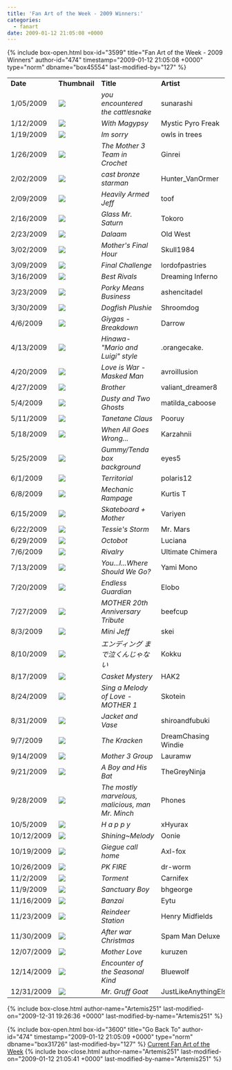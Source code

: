 ```yaml
---
title: 'Fan Art of the Week - 2009 Winners:'
categories:
  - fanart
date: 2009-01-12 21:05:08 +0000
---
```

{% include box-open.html box-id="3599" title="Fan Art of the Week - 2009 Winners" author-id="474" timestamp="2009-01-12 21:05:08 +0000" type="norm" dbname="box45554" last-modified-by="127" %}
<table border="0">

<tr>
<td width="80"><b>Date</b></td>
<td width="100"><b>Thumbnail</b></td>
<td width="200"><b>Title</b></td>
<td width="200"><b>Artist</b></td>
</tr>

<tr>
<td width="80">1/05/2009</td>
<td width="100"><a href="http://starmen.net/vote/vote.php?id=24641"><img src="http - //files.fobby.net/0000/6154/combination%20of%20cattle%20snake%20pics.png.thumb.gif" border="0" /></a></td>
<td width="200"><i>you encountered the cattlesnake</i></td>
<td width="200">sunarashi</td>
</tr>

<tr>
<td width="80">1/12/2009</td>
<td width="100"><a href="http://starmen.net/vote/vote.php?id=24931"><img src="http - //files.fobby.net/0000/6163/cmw-WithMagypsysmall.png.thumb.gif" border="0" /></a></td>
<td width="200"><i>With Magypsy</i></td>
<td width="200">Mystic Pyro Freak</td>
</tr>

<tr>
<td width="80">1/19/2009</td>
<td width="100"><a href="http://starmen.net/vote/vote.php?id=25120"><img src="http - //files.fobby.net/0000/6220/imsorry%20copy.png.thumb.gif" border="0" /></a></td>
<td width="200"><i>Im sorry</i></td>
<td width="200">owls in trees</td>
</tr>

<tr>
<td width="80">1/26/2009</td>
<td width="100"><a href="http://starmen.net/vote/vote.php?id=25267"><img src="http - //files.fobby.net/0000/62b3/Team.jpg.thumb.gif" border="0" /></a></td>
<td width="200"><i>The Mother 3 Team in Crochet</i></td>
<td width="200">Ginrei</td>
</tr>

<tr>
<td width="80">2/02/2009</td>
<td width="100"><a href="http://starmen.net/vote/vote.php?id=25382"><img src="http - //files.fobby.net/0000/6326/starman2.JPG.thumb.gif" border="0" /></a></td>
<td width="200"><i>cast bronze starman</i></td>
<td width="200">Hunter_VanOrmer</td>
</tr>

<tr>
<td width="80">2/09/2009</td>
<td width="100"><a href="http://starmen.net/vote/vote.php?id=25440"><img src="http - //files.fobby.net/0000/6360/Heavily-Armored-Jeff.jpg.thumb.gif" border="0" /></a></td>
<td width="200"><i>Heavily Armed Jeff</i></td>
<td width="200">toof</td>
</tr>

<tr>
<td width="80">2/16/2009</td>
<td width="100"><a href="http://starmen.net/vote/vote.php?id=25580"><img src="http - //files.fobby.net/0000/63ec/Saturn%20Submission.JPG.thumb.gif" border="0" /></a></td>
<td width="200"><i>Glass Mr. Saturn</i></td>
<td width="200">Tokoro</td>
</tr>

<tr>
<td width="80">2/23/2009</td>
<td width="100"><a href="http://starmen.net/vote/vote.php?id=25654"><img src="http - //files.fobby.net/0000/6436/mspaint_dalaam.PNG.thumb.gif" border="0" /></a></td>
<td width="200"><i>Dalaam</i></td>
<td width="200">Old West</td>
</tr>

<tr>
<td width="80">3/02/2009</td>
<td width="100"><a href="http://starmen.net/vote/vote.php?id=25721"><img src="http - //files.fobby.net/0000/6479/Mother_FnlBtl.jpg.thumb.gif" border="0" /></a></td>
<td width="200"><i>Mother's Final Hour</i></td>
<td width="200">Skull1984</td>
</tr>

<tr>
<td width="80">3/09/2009</td>
<td width="100"><a href="http://starmen.net/vote/vote.php?id=25910"><img src="http - //files.fobby.net/0000/6536/001.jpg.thumb.gif" border="0" /></a></td>
<td width="200"><i>Final Challenge</i></td>
<td width="200">lordofpastries</td>
</tr>

<tr>
<td width="80">3/16/2009</td>
<td width="100"><a href="http://starmen.net/vote/vote.php?id=26071"><img src="http - //files.fobby.net/0000/65d7/THEUNIVERSEWILLDIEWITHOUTYOU5.jpg.thumb.gif" border="0" /></a></td>
<td width="200"><i>Best Rivals</i></td>
<td width="200">Dreaming Inferno</td>
</tr>

<tr>
<td width="80">3/23/2009</td>
<td width="100"><a href="http://starmen.net/vote/vote.php?id=26194"><img src="http - //files.fobby.net/0000/6652/porkyresize.jpg.thumb.gif" border="0" /></a></td>
<td width="200"><i>Porky Means Business</i></td>
<td width="200">ashencitadel</td>
</tr>

<tr>
<td width="80">3/30/2009</td>
<td width="100"><a href="http://starmen.net/vote/vote.php?id=26210"><img src="http - //files.fobby.net/0000/6662/dogfishplushie.png.thumb.gif" border="0" /></a></td>
<td width="200"><i>Dogfish Plushie</i></td>
<td width="200">Shroomdog</td>
</tr>

<tr>
<td width="80">4/6/2009</td>
<td width="100"><a href="http://starmen.net/vote/vote.php?id=26436"><img src="http - //files.fobby.net/0000/6744/Giygas.jpg.thumb.gif" border="0" /></a></td>
<td width="200"><i>Giygas - Breakdown</i></td>
<td width="200">Darrow</td>
</tr>

<tr>
<td width="80">4/13/2009</td>
<td width="100"><a href="http://starmen.net/vote/vote.php?id=26447"><img src="http - //files.fobby.net/0000/674f/hinawa_m%26l.png.thumb.gif" border="0" /></a></td>
<td width="200"><i>Hinawa- "Mario and Luigi" style</i></td>
<td width="200">.orangecake.</td>
</tr>

<tr>
<td width="80">4/20/2009</td>
<td width="100"><a href="http://starmen.net/vote/vote.php?id=26625"><img src="http - //files.fobby.net/0000/6801/loveiswar.png.thumb.gif" border="0" /></a></td>
<td width="200"><i>Love is War - Masked Man</i></td>
<td width="200">avroillusion</td>
</tr>

<tr>
<td width="80">4/27/2009</td>
<td width="100"><a href="http://starmen.net/vote/vote.php?id=26754"><img src="http - //files.fobby.net/0000/6882/Lucas_Claus.jpg.thumb.gif" border="0" /></a></td>
<td width="200"><i>Brother</i></td>
<td width="200">valiant_dreamer8</td>
</tr>

<tr>
<td width="80">5/4/2009</td>
<td width="100"><a href="http://starmen.net/vote/vote.php?id=26784"><img src="http - //files.fobby.net/0000/68a0/M3___Dusty_and_Two_Ghosts_by_matilda_caboose.png.thumb.gif" border="0" /></a></td>
<td width="200"><i>Dusty and Two Ghosts</i></td>
<td width="200">matilda_caboose</td>
</tr>

<tr>
<td width="80">5/11/2009</td>
<td width="100"><a href="http://starmen.net/vote/vote.php?id=26962"><img src="http - //files.fobby.net/0000/6952/ckausd.png.thumb.gif" border="0" /></a></td>
<td width="200"><i>Tanetane Claus</i></td>
<td width="200">Pooruy</td>
</tr>

<tr>
<td width="80">5/18/2009</td>
<td width="100"><a href="http://starmen.net/vote/vote.php?id=27001"><img src="http - //files.fobby.net/0000/6979/End%20of%20the%20Century3.PNG.thumb.gif" border="0" /></a></td>
<td width="200"><i>When All Goes Wrong...</i></td>
<td width="200">Karzahnii</td>
</tr>

<tr>
<td width="80">5/25/2009</td>
<td width="100"><a href="http://starmen.net/vote/vote.php?id=27116"><img src="http - //files.fobby.net/0000/69ec/Tendakraut.jpg.thumb.gif" border="0" /></a></td>
<td width="200"><i>Gummy/Tenda box background</i></td>
<td width="200">eyes5</td>
</tr>

<tr>
<td width="80">6/1/2009</td>
<td width="100"><a href="http://starmen.net/vote/vote.php?id=27243"><img src="http - //files.fobby.net/0000/6a6b/territorial9.jpg.thumb.gif" border="0" /></a></td>
<td width="200"><i>Territorial</i></td>
<td width="200">polaris12</td>
</tr>

<tr>
<td width="80">6/8/2009</td>
<td width="100"><a href="http://starmen.net/vote/vote.php?id=27241"><img src="http - //files.fobby.net/0000/6a69/Mecha%20Drago.jpg.thumb.gif" border="0" /></a></td>
<td width="200"><i>Mechanic Rampage</i></td>
<td width="200">Kurtis T</td>
</tr>

<tr>
<td width="80">6/15/2009</td>
<td width="100"><a href="http://starmen.net/vote/vote.php?id=27336"><img src="http - //files.fobby.net/0000/6ac8/P2270079.JPG.thumb.gif" border="0" /></a></td>
<td width="200"><i>Skateboard + Mother</i></td>
<td width="200">Variyen</td>
</tr>

<tr>
<td width="80">6/22/2009</td>
<td width="100"><a href="http://starmen.net/vote/vote.php?id=27519"><img src="http - //files.fobby.net/0000/6b7f/tessie%27s%20storm%20%282%29.jpg.thumb.gif" border="0" /></a></td>
<td width="200"><i>Tessie's Storm</i></td>
<td width="200">Mr. Mars</td>
</tr>

<tr>
<td width="80">6/29/2009</td>
<td width="100"><a href="http://starmen.net/vote/vote.php?id=27573"><img src="http - //files.fobby.net/0000/6bb5/090625a.PNG.thumb.gif" border="0" /></a></td>
<td width="200"><i>Octobot</i></td>
<td width="200">Luciana</td>
</tr>

<tr>
<td width="80">7/6/2009</td>
<td width="100"><a href="http://starmen.net/vote/vote.php?id=27676"><img src="http - //files.fobby.net/0000/6c1c/earthbounddevart.png.thumb.gif" border="0" /></a></td>
<td width="200"><i>Rivalry</i></td>
<td width="200">Ultimate Chimera</td>
</tr>

<tr>
<td width="80">7/13/2009</td>
<td width="100"><a href="http://starmen.net/vote/vote.php?id=27788"><img src="http - //files.fobby.net/0000/6c8c/SOUNDSTONE%20MELODY%202.png.thumb.gif" border="0" /></a></td>
<td width="200"><i>You...I...Where Should We Go?</i></td>
<td width="200">Yami Mono</td>
</tr>

<tr>
<td width="80">7/20/2009</td>
<td width="100"><a href="http://starmen.net/vote/vote.php?id=27895"><img src="http - //files.fobby.net/0000/6cf7/GuardianGeneral.jpg.thumb.gif" border="0" /></a></td>
<td width="200"><i>Endless Guardian</i></td>
<td width="200">Elobo</td>
</tr>

<tr>
<td width="80">7/27/2009</td>
<td width="100"><a href="http://starmen.net/vote/vote.php?id=27920"><img src="http - //files.fobby.net/0000/6d10/mother20th.jpg.thumb.gif" border="0" /></a></td>
<td width="200"><i>MOTHER 20th Anniversary Tribute</i></td>
<td width="200">beefcup</td>
</tr>

<tr>
<td width="80">8/3/2009</td>
<td width="100"><a href="http://starmen.net/vote/vote.php?id=28114"><img src="http - //files.fobby.net/0000/6dd2/da_jeff.jpg.thumb.gif" border="0" /></a></td>
<td width="200"><i>Mini Jeff</i></td>
<td width="200">skei</td>
</tr>

<tr>
<td width="80">8/10/2009</td>
<td width="100"><a href="http://starmen.net/vote/vote.php?id=28157"><img src="http - //files.fobby.net/0000/6dfd/mother_final.jpg.thumb.gif" border="0" /></a></td>
<td width="200"><i>エンディング まで泣くんじゃない</i></td>
<td width="200">Kokku</td>
</tr>

<tr>
<td width="80">8/17/2009</td>
<td width="100"><a href="http://starmen.net/vote/vote.php?id=28315"><img src="http - //files.fobby.net/0000/6e9b/mockup4.png.thumb.gif" border="0" /></a></td>
<td width="200"><i>Casket Mystery</i></td>
<td width="200">HAK2</td>
</tr>

<tr>
<td width="80">8/24/2009</td>
<td width="100"><a href="http://starmen.net/vote/vote.php?id=28446"><img src="http - //files.fobby.net/0000/6f1e/final.png.thumb.gif" border="0" /></a></td>
<td width="200"><i>Sing a Melody of Love - MOTHER 1</i></td>
<td width="200">Skotein</td>
</tr>

<tr>
<td width="80">8/31/2009</td>
<td width="100"><a href="http://starmen.net/vote/vote.php?id=28519"><img src="http - //files.fobby.net/0000/6f67/kumatorachrysanthemums1.png.thumb.gif" border="0" /></a></td>
<td width="200"><i>Jacket and Vase</i></td>
<td width="200">shiroandfubuki</td>
</tr>

<tr>
<td width="80">9/7/2009</td>
<td width="100"><a href="http://starmen.net/vote/vote.php?id=28544"><img src="http - //files.fobby.net/0000/6f80/Kracken.png.thumb.gif" border="0" /></a></td>
<td width="200"><i>The Kracken</i></td>
<td width="200">DreamChasing Windie</td>
</tr>

<tr>
<td width="80">9/14/2009</td>
<td width="100"><a href="http://starmen.net/vote/vote.php?id=28653"><img src="http - //files.fobby.net/0000/6fed/mother3b.jpg.thumb.gif" border="0" /></a></td>
<td width="200"><i>Mother 3 Group</i></td>
<td width="200">Lauramw</td>
</tr>

<tr>
<td width="80">9/21/2009</td>
<td width="100"><a href="http://starmen.net/vote/vote.php?id=28722"><img src="http - //files.fobby.net/0000/7032/a%20boy%20and%20his%20bat%20-%20color.jpg.thumb.gif" border="0" /></a></td>
<td width="200"><i>A Boy and His Bat</i></td>
<td width="200">TheGreyNinja</td>
</tr>

<tr>
<td width="80">9/28/2009</td>
<td width="100"><a href="http://starmen.net/vote/vote.php?id=28790"><img src="http - //files.fobby.net/0000/7076/tmmmalt2.png.thumb.gif" border="0" /></a></td>
<td width="200"><i>The mostly marvelous, malicious, man Mr. Minch</i></td>
<td width="200">Phones</td>
</tr>

<tr>
<td width="80">10/5/2009</td>
<td width="100"><a href="http://starmen.net/vote/vote.php?id=28885"><img src="http - //files.fobby.net/0000/70d5/HAPPYpng.png.thumb.gif" border="0" /></a></td>
<td width="200"><i>H a p p y</i></td>
<td width="200">xHyurax</td>
</tr>

<tr>
<td width="80">10/12/2009</td>
<td width="100"><a href="http://starmen.net/vote/vote.php?id=29037"><img src="http - //files.fobby.net/0000/716d/EB-SoundStone.jpg.thumb.gif" border="0" /></a></td>
<td width="200"><i>Shining~Melody</i></td>
<td width="200">Oonie</td>
</tr>

<tr>
<td width="80">10/19/2009</td>
<td width="100"><a href="http://starmen.net/vote/vote.php?id=29095"><img src="http - //files.fobby.net/0000/71a7/et.png.thumb.gif" border="0" /></a></td>
<td width="200"><i>Giegue call home</i></td>
<td width="200">Axl-fox</td>
</tr>

<tr>
<td width="80">10/26/2009</td>
<td width="100"><a href="http://starmen.net/vote/vote.php?id=29132"><img src="http - //files.fobby.net/0000/71cc/PK_FIRE_cylinderworm.jpg.thumb.gif" border="0" /></a></td>
<td width="200"><i>PK FIRE</i></td>
<td width="200">dr-worm</td>
</tr>

<tr>
<td width="80">11/2/2009</td>
<td width="100"><a href="http://starmen.net/vote/vote.php?id=29278"><img src="http - //files.fobby.net/0000/725e/PokeyTorment.png.thumb.gif" border="0" /></a></td>
<td width="200"><i>Torment</i></td>
<td width="200">Carnifex</td>
</tr>

<tr>
<td width="80">11/9/2009</td>
<td width="100"><a href="http://starmen.net/vote/vote.php?id=29388"><img src="http - //files.fobby.net/0000/72cc/ness1440.jpg.thumb.gif" border="0" /></a></td>
<td width="200"><i>Sanctuary Boy</i></td>
<td width="200">bhgeorge</td>
</tr>

<tr>
<td width="80">11/16/2009</td>
<td width="100"><a href="http://starmen.net/vote/vote.php?id=29428"><img src="http - //files.fobby.net/0000/72f4/Poobanzai2.jpg.thumb.gif" border="0" /></a></td>
<td width="200"><i>Banzai</i></td>
<td width="200">Eytu</td>
</tr>

<tr>
<td width="80">11/23/2009</td>
<td width="100"><a href="http://starmen.net/vote/vote.php?id=17215"><img src="http - //files.fobby.net/0000/433f/EB%20002.jpg.thumb.gif" border="0" /></a></td>
<td width="200"><i>Reindeer Station</i></td>
<td width="200">Henry Midfields</td>
</tr>

<tr>
<td width="80">11/30/2009</td>
<td width="100"><a href="http://starmen.net/vote/vote.php?id=16596"><img src="http - //files.fobby.net/0000/40d4/TwosonChristmas.jpg.thumb.gif" border="0" /></a></td>
<td width="200"><i>After war Christmas</i></td>
<td width="200">Spam Man Deluxe</td>
</tr>

<tr>
<td width="80">12/07/2009</td>
<td width="100"><a href="http://starmen.net/vote/vote.php?id=22017"><img src="http - //files.fobby.net/0000/5601/motherlovec.jpg.thumb.gif" border="0" /></a></td>
<td width="200"><i>Mother Love</i></td>
<td width="200">kuruzen</td>
</tr>

<tr>
<td width="80">12/14/2009</td>
<td width="100"><a href="http://starmen.net/vote/vote.php?id=19812"><img src="http - //files.fobby.net/0000/4d64/scan0017%20copy.jpg.thumb.gif" border="0" /></a></td>
<td width="200"><i>Encounter of the Seasonal Kind</i></td>
<td width="200">Bluewolf</td>
</tr>

<tr>
<td width="80">12/31/2009</td>
<td width="100"><a href="http://starmen.net/vote/vote.php?id=19812"><img src="http - //files.fobby.net/0000/7474/Mr__Gruff_Goat_by_JustLikeAnythingElse.jpg.thumb.gif" border="0" /></a></td>
<td width="200"><i>Mr. Gruff Goat</i></td>
<td width="200">JustLikeAnythingElse</td>
</tr>

</table>
{% include box-close.html author-name="Artemis251" last-modified-on="2009-12-31 19:26:36 +0000" last-modified-by-name="Artemis251" %}

{% include box-open.html box-id="3600" title="Go Back To" author-id="474" timestamp="2009-01-12 21:05:09 +0000" type="norm" dbname="box31726" last-modified-by="127" %}
<a href="http://starmen.net/fanart/fotw/">Current Fan Art of the Week</a>
{% include box-close.html author-name="Artemis251" last-modified-on="2009-01-12 21:05:41 +0000" last-modified-by-name="Artemis251" %}
